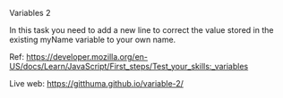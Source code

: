 Variables 2

In this task you need to add a new line to correct the value stored in the existing myName variable to your own name.

Ref: https://developer.mozilla.org/en-US/docs/Learn/JavaScript/First_steps/Test_your_skills:_variables

Live web: https://gitthuma.github.io/variable-2/
